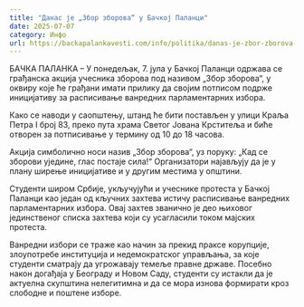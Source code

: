 ```yaml
---
title: "Данас је „Збор зборова“ у Бачкој Паланци"
date: 2025-07-07
category: Инфо
url: https://backapalankavesti.com/info/politika/danas-je-zbor-zborova-u-backoj-palanci/
---
```


БАЧКА ПАЛАНКА – У понедељак, 7. јула у Бачкој Паланци одржава се грађанска акција учесника зборова под називом „Збор зборова“, у оквиру које ће грађани имати прилику да својим потписом подрже иницијативу за расписивање ванредних парламентарних избора.

Како се наводи у саопштењу, штанд ће бити постављен у улици Краља Петра I број 83, преко пута храма Светог Јована Крститеља и биће отворен за потписивање у термину од 10 до 18 часова.

Акција симболично носи назив „Збор зборова“, уз поруку: „Кад се зборови уједине, глас постаје сила!“ Организатори најављују да је у плану ширење иницијативе и у другим местима у општини.

Студенти широм Србије, укључујући и учеснике протеста у Бачкој Паланци као један од кључних захтева истичу расписивање ванредних парламентарних избора. Овај захтев званично је део њиховог јединственог списка захтева који су усагласили током мајских протеста.

Ванредни избори се траже као начин за прекид праксе корупције, злоупотребе институција и недемократског управљања, за које студенти сматрају да угрожавају темеље правне државе. Посебно након догађаја у Београду и Новом Саду, студенти су истакли да је актуелна скупштина нелегитимна и да се мора изнова формирати кроз слободне и поштене изборе.
